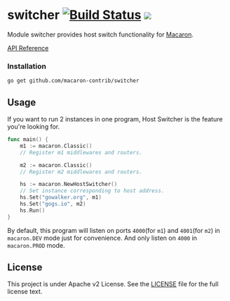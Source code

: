switcher [![Build Status](https://drone.io/github.com/macaron-contrib/switcher/status.png)](https://drone.io/github.com/macaron-contrib/switcher/latest) [![](http://gocover.io/_badge/github.com/macaron-contrib/switcher)](http://gocover.io/github.com/macaron-contrib/switcher)
========

Module switcher provides host switch functionality for [Macaron](https://github.com/Unknwon/macaron).

[API Reference](https://gowalker.org/github.com/macaron-contrib/switcher)

### Installation

	go get github.com/macaron-contrib/switcher
	
## Usage

If you want to run 2 instances in one program, Host Switcher is the feature you're looking for.

```go
func main() {
	m1 := macaron.Classic()
	// Register m1 middlewares and routers.

	m2 := macaron.Classic()
	// Register m2 middlewares and routers.

	hs := macaron.NewHostSwitcher()
	// Set instance corresponding to host address.
	hs.Set("gowalker.org", m1)
	hs.Set("gogs.io", m2)
	hs.Run()
}
```

By default, this program will listen on ports `4000`(for `m1`) and `4001`(for `m2`) in `macaron.DEV` mode just for convenience. And only listen on `4000` in `macaron.PROD` mode.

## License

This project is under Apache v2 License. See the [LICENSE](LICENSE) file for the full license text.